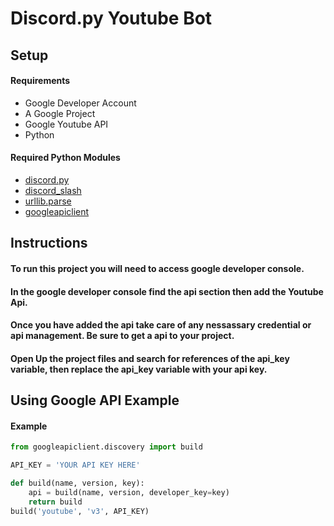 # Discord.py Youtube Bot

## Setup

#### Requirements
* Google Developer Account
* A Google Project
* Google Youtube API 
* Python

#### Required Python Modules
* [discord.py]("https://discordpy.readthedocs.io/en/stable/")
* [discord_slash]("https://discord-py-slash-command.readthedocs.io/en/latest/quickstart.html")
* [urllib.parse]("https://docs.python.org/3/library/urllib.parse.html")
* [googleapiclient]("https://cloud.google.com/ai-platform/prediction/docs/python-client-library")

## Instructions

#### To run this project you will need to access google developer console.
#### In the google developer console find the api section then add the Youtube Api.
#### Once you have added the api take care of any nessassary credential or api management. Be sure to get a api to your project.
#### Open Up the project files and search for references of the api_key variable, then replace the api_key variable with your api key.

## Using Google API Example

#### Example
```python
from googleapiclient.discovery import build

API_KEY = 'YOUR API KEY HERE'

def build(name, version, key):
    api = build(name, version, developer_key=key)
    return build
build('youtube', 'v3', API_KEY)

```
